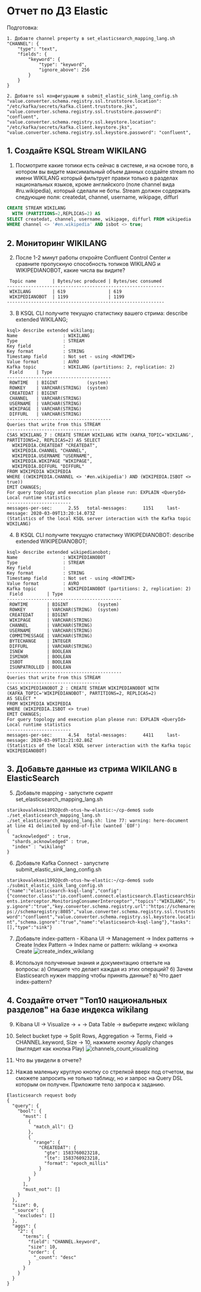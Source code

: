 # Отчет по ДЗ Elastic

Подготовка:
```
1. Добавте channel preperty в set_elasticsearch_mapping_lang.sh
"CHANNEL": {
    "type": "text",
    "fields": {
        "keyword": {
            "type": "keyword",
            "ignore_above": 256
        }
    }
}

2. Добавте ssl конфигурацию в submit_elastic_sink_lang_config.sh
"value.converter.schema.registry.ssl.truststore.location": "/etc/kafka/secrets/kafka.client.truststore.jks",
"value.converter.schema.registry.ssl.truststore.password": "confluent",
"value.converter.schema.registry.ssl.keystore.location": "/etc/kafka/secrets/kafka.client.keystore.jks",
"value.converter.schema.registry.ssl.keystore.password": "confluent",
```

## 1. Создайте KSQL Stream WIKILANG

1. Посмотрите какие топики есть сейчас в системе, и на основе того, 
в котором вы видите максимальный объем данных создайте stream по имени WIKILANG 
который фильтрует правки только в разделах национальных языков, 
кроме английского (поле channel вида #ru.wikipedia), 
который сделали не боты. Stream должен содержать следующие поля: createdat, channel, username, wikipage, diffurl
```sql
CREATE STREAM WIKILANG
  WITH (PARTITIONS=2,REPLICAS=2) AS
SELECT createdat, channel, username, wikipage, diffurl FROM wikipedia
WHERE channel <> '#en.wikipedia' AND isbot <> true;
```

## 2. Мониторинг WIKILANG
2. После 1-2 минут работы откройте Confluent Control Center и сравните пропускную способность топиков 
WIKILANG и WIKIPEDIANOBOT, какие числа вы видите?
```
 Topic name      | Bytes/sec produced | Bytes/sec consumed 
-----------------------------------------------------------
 WIKILANG        | 619                | 619   
 WIKIPEDIANOBOT  | 1199               | 1199   
-----------------------------------------------------------
```

3. В KSQL CLI получите текущую статистику вашего стрима: describe extended WIKILANG;
```
ksql> describe extended wikilang;
Name                 : WIKILANG
Type                 : STREAM
Key field            : 
Key format           : STRING
Timestamp field      : Not set - using <ROWTIME>
Value format         : AVRO
Kafka topic          : WIKILANG (partitions: 2, replication: 2)
 Field     | Type                      
---------------------------------------
 ROWTIME   | BIGINT           (system) 
 ROWKEY    | VARCHAR(STRING)  (system) 
 CREATEDAT | BIGINT                    
 CHANNEL   | VARCHAR(STRING)           
 USERNAME  | VARCHAR(STRING)           
 WIKIPAGE  | VARCHAR(STRING)           
 DIFFURL   | VARCHAR(STRING)           
---------------------------------------
Queries that write from this STREAM
-----------------------------------
CSAS_WIKILANG_7 : CREATE STREAM WIKILANG WITH (KAFKA_TOPIC='WIKILANG', PARTITIONS=2, REPLICAS=2) AS SELECT
  WIKIPEDIA.CREATEDAT "CREATEDAT",
  WIKIPEDIA.CHANNEL "CHANNEL",
  WIKIPEDIA.USERNAME "USERNAME",
  WIKIPEDIA.WIKIPAGE "WIKIPAGE",
  WIKIPEDIA.DIFFURL "DIFFURL"
FROM WIKIPEDIA WIKIPEDIA
WHERE ((WIKIPEDIA.CHANNEL <> '#en.wikipedia') AND (WIKIPEDIA.ISBOT <> true))
EMIT CHANGES;
For query topology and execution plan please run: EXPLAIN <QueryId>
Local runtime statistics
------------------------
messages-per-sec:      2.55   total-messages:      1151     last-message: 2020-03-09T13:20:14.073Z
(Statistics of the local KSQL server interaction with the Kafka topic WIKILANG)
```

4. В KSQL CLI получите текущую статистику WIKIPEDIANOBOT: describe extended WIKIPEDIANOBOT;
```
ksql> describe extended wikipedianobot;
Name                 : WIKIPEDIANOBOT
Type                 : STREAM
Key field            : 
Key format           : STRING
Timestamp field      : Not set - using <ROWTIME>
Value format         : AVRO
Kafka topic          : WIKIPEDIANOBOT (partitions: 2, replication: 2)
 Field         | Type                      
-------------------------------------------
 ROWTIME       | BIGINT           (system) 
 ROWKEY        | VARCHAR(STRING)  (system) 
 CREATEDAT     | BIGINT                    
 WIKIPAGE      | VARCHAR(STRING)           
 CHANNEL       | VARCHAR(STRING)           
 USERNAME      | VARCHAR(STRING)           
 COMMITMESSAGE | VARCHAR(STRING)           
 BYTECHANGE    | INTEGER                   
 DIFFURL       | VARCHAR(STRING)           
 ISNEW         | BOOLEAN                   
 ISMINOR       | BOOLEAN                   
 ISBOT         | BOOLEAN                   
 ISUNPATROLLED | BOOLEAN                   
-------------------------------------------
Queries that write from this STREAM
-----------------------------------
CSAS_WIKIPEDIANOBOT_2 : CREATE STREAM WIKIPEDIANOBOT WITH (KAFKA_TOPIC='WIKIPEDIANOBOT', PARTITIONS=2, REPLICAS=2) 
AS SELECT *
FROM WIKIPEDIA WIKIPEDIA
WHERE (WIKIPEDIA.ISBOT <> true)
EMIT CHANGES;
For query topology and execution plan please run: EXPLAIN <QueryId>
Local runtime statistics
------------------------
messages-per-sec:      4.54   total-messages:      4411     last-message: 2020-03-09T13:21:02.86Z
(Statistics of the local KSQL server interaction with the Kafka topic WIKIPEDIANOBOT)
```

## 3. Добавьте данные из стрима WIKILANG в ElasticSearch
5. Добавьте mapping - запустите скрипт set_elasticsearch_mapping_lang.sh
```
starikovaleksei1992@cdh-otus-hw-elastic:~/cp-demo$ sudo ./set_elasticsearch_mapping_lang.sh
./set_elasticsearch_mapping_lang.sh: line 77: warning: here-document at line 41 delimited by end-of-file (wanted `EOF')
{
  "acknowledged" : true,
  "shards_acknowledged" : true,
  "index" : "wikilang"
}
```

6. Добавьте Kafka Connect - запустите submit_elastic_sink_lang_config.sh
```
starikovaleksei1992@cdh-otus-hw-elastic:~/cp-demo$ sudo ./submit_elastic_sink_lang_config.sh
{"name":"elasticsearch-ksql-lang","config":{"connector.class":"io.confluent.connect.elasticsearch.ElasticsearchSinkConnector","consumer.interceptor.classes":"io.confluent.monitoring.cli
ents.interceptor.MonitoringConsumerInterceptor","topics":"WIKILANG","topic.index.map":"WIKILANG:wikilang","connection.url":"http://elasticsearch:9200","type.name":"wikichange_short","ke
y.ignore":"true","key.converter.schema.registry.url":"https://schemaregistry:8085","value.converter":"io.confluent.connect.avro.AvroConverter","value.converter.schema.registry.url":"htt
ps://schemaregistry:8085","value.converter.schema.registry.ssl.truststore.location":"/etc/kafka/secrets/kafka.client.truststore.jks","value.converter.schema.registry.ssl.truststore.pass
word":"confluent","value.converter.schema.registry.ssl.keystore.location":"/etc/kafka/secrets/kafka.client.keystore.jks","value.converter.schema.registry.ssl.keystore.password":"conflue
nt","schema.ignore":"true","name":"elasticsearch-ksql-lang"},"tasks":[],"type":"sink"}
```

7. Добавьте index-pattern - Kibana UI -> Management -> Index patterns -> Create Index Pattern -> Index name or pattern: wikilang -> кнопка Create
![create_index_wikilang](https://github.com/axreldable/otus_data_engineer_2019_11_starikov/blob/master/python-hw/hw-11-confluent-elastic/images/create_index_wikilang.png)

8. Используя полученные знания и документацию ответьте на вопросы:
a) Опишите что делает каждая из этих операций?
б) Зачем Elasticsearch нужен mapping чтобы принять данные?
в) Что дает index-pattern?

## 4. Создайте отчет "Топ10 национальных разделов" на базе индекса wikilang
9. Kibana UI -> Visualize -> + -> Data Table -> выберите индекс wikilang

10. Select bucket type -> Split Rows, Aggregation -> Terms, Field -> CHANNEL.keyword, Size -> 10, нажмите кнопку Apply changes (выглядит как кнопка Play)
![channels_count_visualizing](https://github.com/axreldable/otus_data_engineer_2019_11_starikov/blob/master/python-hw/hw-11-confluent-elastic/images/channels_count_visualizing.png)

12. Что вы увидели в отчете?

13. Нажав маленьку круглую кнопку со стрелкой вверх под отчетом, вы сможете запросить не только таблицу, но и запрос на Query DSL которым он получен.
Приложите тело запроса к заданию.
```
Elasticsearch request body  
{
  "query": {
    "bool": {
      "must": [
        {
          "match_all": {}
        },
        {
          "range": {
            "CREATEDAT": {
              "gte": 1583760023218,
              "lte": 1583760923218,
              "format": "epoch_millis"
            }
          }
        }
      ],
      "must_not": []
    }
  },
  "size": 0,
  "_source": {
    "excludes": []
  },
  "aggs": {
    "2": {
      "terms": {
        "field": "CHANNEL.keyword",
        "size": 10,
        "order": {
          "_count": "desc"
        }
      }
    }
  }
}
```